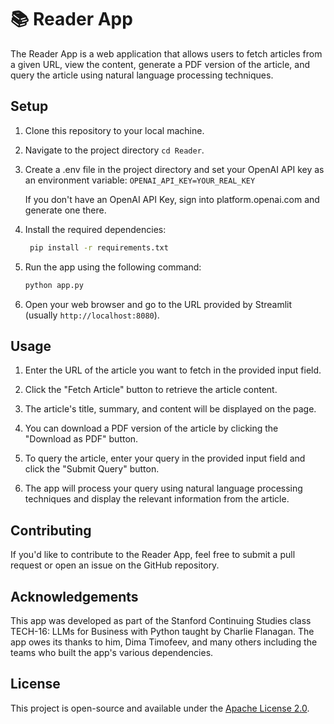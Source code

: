 # 📚 Reader App

The Reader App is a web application that allows users to fetch articles from a given URL, view the content, generate a PDF version of the article, and query the article using natural language processing techniques.

## Setup

1. Clone this repository to your local machine.

2. Navigate to the project directory `cd Reader`.

3. Create a .env file in the project directory and set your OpenAI API key as an environment variable:
   `OPENAI_API_KEY=YOUR_REAL_KEY`

   If you don't have an OpenAI API Key, sign into platform.openai.com and generate one there.

4. Install the required dependencies:

   ```sh
    pip install -r requirements.txt
   ```

5. Run the app using the following command:

   ```sh
   python app.py
   ```

6. Open your web browser and go to the URL provided by Streamlit (usually `http://localhost:8080`).

## Usage

1. Enter the URL of the article you want to fetch in the provided input field.

2. Click the "Fetch Article" button to retrieve the article content.

3. The article's title, summary, and content will be displayed on the page.

4. You can download a PDF version of the article by clicking the "Download as PDF" button.

5. To query the article, enter your query in the provided input field and click the "Submit Query" button.

6. The app will process your query using natural language processing techniques and display the relevant information from the article.

## Contributing

If you'd like to contribute to the Reader App, feel free to submit a pull request or open an issue on the GitHub repository.

## Acknowledgements

This app was developed as part of the Stanford Continuing Studies class TECH-16: LLMs for Business with Python taught by Charlie Flanagan. The app owes its thanks to him, Dima Timofeev, and many others including the teams who built the app's various dependencies.

## License

This project is open-source and available under the [Apache License 2.0](LICENSE).
